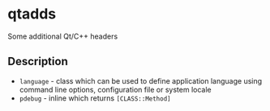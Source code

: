 qtadds
======

Some additional Qt/C++ headers


Description
-----------

* `language` - class which can be used to define application language using command line options, configuration file or system locale
* `pdebug` - inline which returns `[CLASS::Method]`
